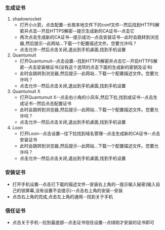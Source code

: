 ### 生成证书
1. shadowrocket
   + 打开小火箭，点击配置--长按本地文件下的conf文件--然后找到HTTPS解密并点击--开启HTTPS解密--提示生成新的CA证书--点击它
   + 再次点击生成新的CA证书--提示成功--点击安装证书--此时会跳转到浏览器,然后提示--此网站...下载一个配置描述文件。您要允许吗？
   + 点击允许--然后点击关闭,退出到手机桌面,找到手机设置
2. Quantumuit
   + 打开Quantumuit--点击设置--找到HTTPS解密并点击它--开启HTTPS解密--点击安装根证书(没有这个选项的点击下面的生成新的密钥及证书)
   + 此时会跳转到浏览器,然后提示--此网站...下载一个配置描述文件。您要允许吗？
   + 点击允许--然后点击关闭,退出到手机桌面,找到手机设置
3. Quantumuit X
   + 打开Quantumuit X--点击右小角的小风车,然后下拉,找到成证书--点击生成证书--然后点击配置证书
   + 此时会跳转到浏览器,然后提示--此网站...下载一个配置描述文件。您要允许吗？
   + 点击允许--然后点击关闭,退出到手机桌面,找到手机设置
4. Loon
   + 打开Loon--点击设置--往下拉找到域名管理--点击生成新的CA证书--点击安装证书
   + 此时会跳转到浏览器,然后提示--此网站...下载一个配置描述文件。您要允许吗？
   + 点击允许--然后点击关闭,退出到手机桌面,找到手机设置
### 安装证书
   + 打开手机设置--点击已下载的描述文件--安装右上角的--提示输入秘密(输入自己的锁屏幕,没有设置不会提示)--点击右上角的安装--安装
   + 点击右上角的完成,点击左上角的通用--找到关于手机
### 信任证书
   + 点击关于手机--拉到最底部--点击证书信任设置--点绿刚才安装的证书即可
